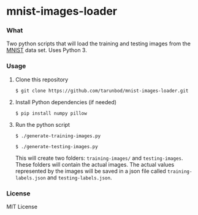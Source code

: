 mnist-images-loader
===================

### What
Two python scripts that will load the training and testing images from the [MNIST](http://yann.lecun.com/exdb/mnist/) data set. Uses Python 3.

### Usage
1. Clone this repository
    
    `$ git clone https://github.com/tarunbod/mnist-images-loader.git`

2. Install Python dependencies (if needed)

    `$ pip install numpy pillow`

3. Run the python script

    `$ ./generate-training-images.py`

    `$ ./generate-testing-images.py`

    This will create two folders: `training-images/` and `testing-images`. These folders will contain the actual images. The actual values represented by the images will be saved in a json file called `training-labels.json` and `testing-labels.json`. 

### License
MIT License
